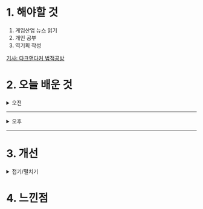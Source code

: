 
# 1. 해야할 것

1. 게임산업 뉴스 읽기 
2. 개인 공부  
3. 역기획 작성

[기사: 다크앤다커 법적공방](https://www.gamemeca.com/view.php?gid=1753143)


# 2. 오늘 배운 것

<details>
<summary>오전</summary>

## 오늘의 뉴스
### 다크앤다커 법적공방
![image](https://github.com/user-attachments/assets/ee67f100-97f4-4646-bb28-aad8be68e8eb)

지적 재산권에 대한 권리\
회사에서 작성한 모든 문서는 회사 소유물이다.\
특히 이런 콘텐츠 사업에서는 중요한 문제이다.

이번 재판으로 어떤 방식으로 문제를 바라볼 수 있는지 확인할 수 있을 것 같아 기대가 된다.
</details>

****

<details>
<summary>오후</summary>

## 역기획서 작성
### 상세 기획 UI

</details>

****


# 3. 개선


<details>
<summary>접기/펼치기</summary>


</details>



# 4. 느낀점


